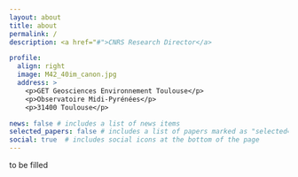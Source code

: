 ```yaml
---
layout: about
title: about
permalink: /
description: <a href="#">CNRS Research Director</a>

profile:
  align: right
  image: M42_40im_canon.jpg
  address: >
    <p>GET Geosciences Environnement Toulouse</p>
    <p>Observatoire Midi-Pyrénées</p>
    <p>31400 Toulouse</p>

news: false # includes a list of news items
selected_papers: false # includes a list of papers marked as "selected={true}"
social: true  # includes social icons at the bottom of the page
---
```


to be filled
